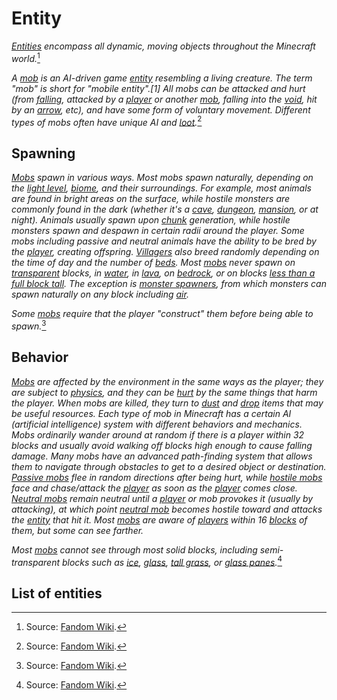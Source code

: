 # Entity

*[Entities](https://minecraft.wiki/w/Entity) encompass all dynamic, moving objects throughout the Minecraft world.*[^1]

*A [mob](https://minecraft.wiki/w/Mob) is an AI-driven game [entity](https://minecraft.wiki/w/Entity) resembling a living creature. The term "mob" is short for "mobile entity".[1] All mobs can be attacked and hurt (from [falling](https://minecraft.wiki/w/Damage#Fall_damage), attacked by a [player](https://minecraft.wiki/w/Player) or another [mob](https://minecraft.wiki/w/Mob), falling into the [void](https://minecraft.wiki/w/Void), hit by an [arrow](https://minecraft.wiki/w/Arrow), etc), and have some form of voluntary movement. Different types of mobs often have unique AI and [loot](https://minecraft.wiki/w/Drops).*[^2]

## Spawning

*[Mobs](https://minecraft.wiki/w/Mob) spawn in various ways. Most mobs spawn naturally, depending on the [light level](https://minecraft.wiki/w/Light#Light-emitting_blocks), [biome](https://minecraft.wiki/w/Biome), and their surroundings. For example, most animals are found in bright areas on the surface, while hostile monsters are commonly found in the dark (whether it's a [cave](https://minecraft.wiki/w/Cave), [dungeon](https://minecraft.wiki/w/Monster_Room), [mansion](https://minecraft.wiki/w/Woodland_Mansion), or at night). Animals usually spawn upon [chunk](https://minecraft.wiki/w/Chunk) generation, while hostile monsters spawn and despawn in certain radii around the player. Some mobs including passive and neutral animals have the ability to be bred by the [player](https://minecraft.wiki/w/Player), creating offspring. [Villagers](https://minecraft.wiki/w/Villager) also breed randomly depending on the time of day and the number of [beds](https://minecraft.wiki/w/Bed). Most [mobs](https://minecraft.wiki/w/Mob) never spawn on [transparent](https://minecraft.wiki/w/Opacity) blocks, in [water](https://minecraft.wiki/w/Water), in [lava](https://minecraft.wiki/w/Lava), on [bedrock](https://minecraft.wiki/w/Bedrock), or on blocks [less than a full block tall](https://minecraft.wiki/w/Solid_block#Height). The exception is [monster spawners](https://minecraft.wiki/w/Monster_Spawner), from which monsters can spawn naturally on any block including [air](https://minecraft.wiki/w/Air).*

*Some [mobs](https://minecraft.wiki/w/Mob) require that the player "construct" them before being able to spawn.*[^2]

## Behavior

*[Mobs](https://minecraft.wiki/w/Mob) are affected by the environment in the same ways as the player; they are subject to [physics](https://minecraft.wiki/w/Physics), and they can be [hurt](https://minecraft.wiki/w/Damage) by the same things that harm the player. When mobs are killed, they turn to [dust](https://minecraft.wiki/w/Particles) and [drop](https://minecraft.wiki/w/Drops) items that may be useful resources. Each type of mob in Minecraft has a certain AI (artificial intelligence) system with different behaviors and mechanics. Mobs ordinarily wander around at random if there is a player within 32 blocks and usually avoid walking off blocks high enough to cause falling damage. Many mobs have an advanced path-finding system that allows them to navigate through obstacles to get to a desired object or destination. [Passive mobs](https://minecraft.wiki/w/Mob#Passive) flee in random directions after being hurt, while [hostile mobs](https://minecraft.wiki/w/Mob#Hostile_mobs) face and chase/attack the [player](https://minecraft.wiki/w/Player) as soon as the [player](https://minecraft.wiki/w/Player) comes close. [Neutral mobs](https://minecraft.wiki/w/Mob#Neutral) remain neutral until a [player](https://minecraft.wiki/w/Player) or mob provokes it (usually by attacking), at which point [neutral mob](https://minecraft.wiki/w/Mob#Neutral) becomes hostile toward and attacks the [entity](https://minecraft.wiki/w/Entity) that hit it. Most [mobs](https://minecraft.wiki/w/Mob) are aware of [players](https://minecraft.wiki/w/Player) within 16 [blocks](https://minecraft.wiki/w/Block) of them, but some can see farther.*

*Most [mobs](https://minecraft.wiki/w/Mob) cannot see through most solid blocks, including semi-transparent blocks such as [ice](https://minecraft.wiki/w/Ice), [glass](https://minecraft.wiki/w/Glass), [tall grass](https://minecraft.wiki/w/Grass), or [glass panes](https://minecraft.wiki/w/Glass_Pane).*[^2]

[^1]: Source: [Fandom Wiki](https://minecraft.wiki/w/Entity).
[^2]: Source: [Fandom Wiki](https://minecraft.wiki/w/Mob).

## List of entities

<div id="list" type="entities" mod="adventurez" icons="false"></div>
<script src="/wiki/javascripts/info.js"></script>
